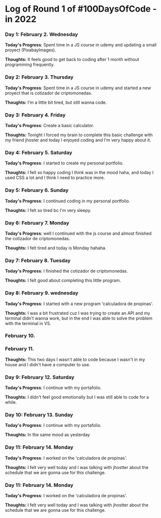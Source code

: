 # Log of Round 1 of #100DaysOfCode - in 2022

### Day 1: February 2. Wednesday

**Today's Progress**: Spent time in a JS course in udemy and updating a small proyect (PixabayImages).

**Thoughts:** It feels good to get back to coding after 1 month without programming frequently.
### Day 2: February 3. Thursday

**Today's Progress**: Spent time in a JS course in udemy and started a new proyect that is cotizador de criptomonedas.

**Thoughts:** I'm a little bit tired, but still wanna code.
### Day 3: February 4. Friday

**Today's Progress**: Create a basic calculator. 

**Thoughts:** Tonight I forced my brain to complete this basic challenge with my friend jhoster and today I enjoyed coding and I'm very happy about it.
### Day 4: February 5. Saturday

**Today's Progress**: I started to create my personal portfolio. 

**Thoughts:** I felt so happy coding I think was in the mood haha, and today I used CSS a lot and I think I need to practice more.
### Day 5: February 6. Sunday

**Today's Progress**: I continued coding in my personal portfolio. 

**Thoughts:** I felt so tired bc I'm very sleepy.
### Day 6: February 7. Monday

**Today's Progress**: well I continued with the js course and almost finished the cotizador de criptomonedas. 

**Thoughts:** I felt tired and today is Monday hahaha.
### Day 7: February 8. Tuesday

**Today's Progress**: I finished the cotizador de criptomonedas. 

**Thoughts:** I felt good about completing this little program.
### Day 8: February 9. wednesday

**Today's Progress**: I started with a new program 'calculadora de propinas'. 

**Thoughts:** I was a bit frustrated cuz I was trying to create an API and my terminal didn't wanna work, but in the end I was able to solve the problem with the terminal in VS.
### February 10.
### February 11.
**Thoughts:** This two days I wasn't able to code because I wasn't in my house and I didn't have a computer to use.
### Day 9: February 12. Saturday

**Today's Progress**: I continue with my portafolio. 

**Thoughts:** I didn't feel good emotionally but I was still able to code for a while.
### Day 10: February 13. Sunday

**Today's Progress**: I continue with my portafolio. 

**Thoughts:** In the same mood as yesterday
### Day 11: February 14. Monday

**Today's Progress**: I worked on the 'calculadora de propinas'. 

**Thoughts:** I felt very well today and I was talking with jhostter about the schedule that we are gonna use for this challenge.
### Day 11: February 14. Monday

**Today's Progress**: I worked on the 'calculadora de propinas'. 

**Thoughts:** I felt very well today and I was talking with jhostter about the schedule that we are gonna use for this challenge.


